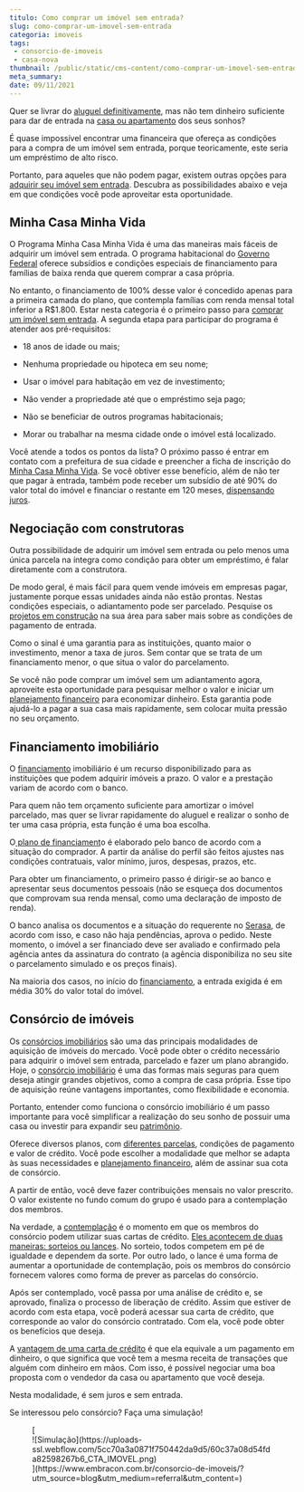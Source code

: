 ```yaml
---
titulo: Como comprar um imóvel sem entrada?
slug: como-comprar-um-imovel-sem-entrada
categoria: imoveis
tags:
 - consorcio-de-imoveis
 - casa-nova
thumbnail: /public/static/cms-content/como-comprar-um-imovel-sem-entrada.jpg
meta_summary: 
date: 09/11/2021
---
```

Quer se livrar do [aluguel definitivamente](https://www.embracon.com.br/blog/como-sair-do-aluguel-definitivamente), mas não tem dinheiro suficiente para dar de entrada na [casa ou apartamento](https://www.embracon.com.br/blog/casa-ou-apartamento-qual-a-melhor-escolha-para-voce) dos seus sonhos?

É quase impossível encontrar uma financeira que ofereça as condições para a compra de um imóvel sem entrada, porque teoricamente, este seria um empréstimo de alto risco.

Portanto, para aqueles que não podem pagar, existem outras opções para [adquirir seu imóvel sem entrada](https://www.embracon.com.br/blog/o-que-analisar-antes-de-comprar-um-imovel). Descubra as possibilidades abaixo e veja em que condições você pode aproveitar esta oportunidade.

Minha Casa Minha Vida 
----------------------

O Programa Minha Casa Minha Vida é uma das maneiras mais fáceis de adquirir um imóvel sem entrada. O programa habitacional do [Governo Federal](https://www.gov.br/pt-br) oferece subsídios e condições especiais de financiamento para famílias de baixa renda que querem comprar a casa própria.

No entanto, o financiamento de 100% desse valor é concedido apenas para a primeira camada do plano, que contempla famílias com renda mensal total inferior a R$1.800. Estar nesta categoria é o primeiro passo para [comprar um imóvel sem entrada](https://www.embracon.com.br/blog/como-comprar-imoveis-para-alugar). A segunda etapa para participar do programa é atender aos pré-requisitos:

- 18 anos de idade ou mais;
- Nenhuma propriedade ou hipoteca em seu nome;
- Usar o imóvel para habitação em vez de investimento;
- Não vender a propriedade até que o empréstimo seja pago;
- Não se beneficiar de outros programas habitacionais;

- Morar ou trabalhar na mesma cidade onde o imóvel está localizado.

Você atende a todos os pontos da lista? O próximo passo é entrar em contato com a prefeitura de sua cidade e preencher a ficha de inscrição do [Minha Casa Minha Vida](https://www.gov.br/mdr/pt-br/assuntos/habitacao/minha-casa-minha-vida). Se você obtiver esse benefício, além de não ter que pagar à entrada, também pode receber um subsídio de até 90% do valor total do imóvel e financiar o restante em 120 meses, [dispensando juros](https://www.embracon.com.br/blog/como-os-juros-afetam-a-sua-vida).

Negociação com construtoras 
----------------------------

Outra possibilidade de adquirir um imóvel sem entrada ou pelo menos uma única parcela na íntegra como condição para obter um empréstimo, é falar diretamente com a construtora.

De modo geral, é mais fácil para quem vende imóveis em empresas pagar, justamente porque essas unidades ainda não estão prontas. Nestas condições especiais, o adiantamento pode ser parcelado. Pesquise os [projetos em construção](https://www.embracon.com.br/blog/tudo-que-voce-precisa-saber-antes-de-comecar-a-construir) na sua área para saber mais sobre as condições de pagamento de entrada.

Como o sinal é uma garantia para as instituições, quanto maior o investimento, menor a taxa de juros. Sem contar que se trata de um financiamento menor, o que situa o valor do parcelamento.

Se você não pode comprar um imóvel sem um adiantamento agora, aproveite esta oportunidade para pesquisar melhor o valor e iniciar um [planejamento financeiro](https://www.embracon.com.br/blog/planejamento-financeiro-um-guia-para-as-financas-nao-sairem-de-controle) para economizar dinheiro. Esta garantia pode ajudá-lo a pagar a sua casa mais rapidamente, sem colocar muita pressão no seu orçamento.

Financiamento imobiliário 
--------------------------

O [financiamento](https://www.embracon.com.br/blog/como-e-por-que-usar-o-consorcio-para-quitar-um-financiamento) imobiliário é um recurso disponibilizado para as instituições que podem adquirir imóveis a prazo. O valor e a prestação variam de acordo com o banco.

Para quem não tem orçamento suficiente para amortizar o imóvel parcelado, mas quer se livrar rapidamente do aluguel e realizar o sonho de ter uma casa própria, esta função é uma boa escolha.

O[ plano de financiament](https://www.embracon.com.br/blog/financiamento-ou-consorcio-o-que-e-melhor-na-compra-de-um-imovel)o é elaborado pelo banco de acordo com a situação do comprador. A partir da análise do perfil são feitos ajustes nas condições contratuais, valor mínimo, juros, despesas, prazos, etc.

Para obter um financiamento, o primeiro passo é dirigir-se ao banco e apresentar seus documentos pessoais (não se esqueça dos documentos que comprovam sua renda mensal, como uma declaração de imposto de renda).

O banco analisa os documentos e a situação do requerente no [Serasa](https://www.serasa.com.br/), de acordo com isso, e caso não haja pendências, aprova o pedido. Neste momento, o imóvel a ser financiado deve ser avaliado e confirmado pela agência antes da assinatura do contrato (a agência disponibiliza no seu site o parcelamento simulado e os preços finais).

Na maioria dos casos, no início do [financiamento](https://www.embracon.com.br/blog/financiamento-emprestimo-ou-consorcio-conheca-todas-as-opcoes), a entrada exigida é em média 30% do valor total do imóvel.

Consórcio de imóveis 
---------------------

Os [consórcios imobiliários](https://www.embracon.com.br/blog/o-consorcio-de-imoveis-e-para-todos) são uma das principais modalidades de aquisição de imóveis do mercado. Você pode obter o crédito necessário para adquirir o imóvel sem entrada, parcelado e fazer um plano abrangido. Hoje, o [consórcio imobiliário](https://www.embracon.com.br/blog/10-motivos-para-fazer-um-consorcio-de-imoveis) é uma das formas mais seguras para quem deseja atingir grandes objetivos, como a compra de casa própria. Esse tipo de aquisição reúne vantagens importantes, como flexibilidade e economia.

Portanto, entender como funciona o consórcio imobiliário é um passo importante para você simplificar a realização do seu sonho de possuir uma casa ou investir para expandir seu [patrimônio](https://www.embracon.com.br/blog/e-possivel-aumentar-o-patrimonio-saiba-aqui).

Oferece diversos planos, com [diferentes parcelas](https://www.embracon.com.br/blog/parcela-de-consorcio-tem-juros), condições de pagamento e valor de crédito. Você pode escolher a modalidade que melhor se adapta às suas necessidades e [planejamento financeiro](https://www.embracon.com.br/blog/entenda-a-importancia-do-planejamento-financeiro-em-tempos-de-pandemia), além de assinar sua cota de consórcio.

A partir de então, você deve fazer contribuições mensais no valor prescrito. O valor existente no fundo comum do grupo é usado para a contemplação dos membros.

Na verdade, a [contemplação](https://www.embracon.com.br/blog/guia-da-contemplacao-de-consorcio) é o momento em que os membros do consórcio podem utilizar suas cartas de crédito. [Eles acontecem de duas maneiras: sorteios ou lances](https://www.embracon.com.br/blog/quais-sao-as-formas-de-contemplacao). No sorteio, todos competem em pé de igualdade e dependem da sorte. Por outro lado, o lance é uma forma de aumentar a oportunidade de contemplação, pois os membros do consórcio fornecem valores como forma de prever as parcelas do consórcio.

Após ser contemplado, você passa por uma análise de crédito e, se aprovado, finaliza o processo de liberação de crédito. Assim que estiver de acordo com esta etapa, você poderá acessar sua carta de crédito, que corresponde ao valor do consórcio contratado. Com ela, você pode obter os benefícios que deseja.

A [vantagem de uma carta de crédito](https://www.embracon.com.br/blog/o-que-e-e-como-funciona-a-carta-de-credito) é que ela equivale a um pagamento em dinheiro, o que significa que você tem a mesma receita de transações que alguém com dinheiro em mãos. Com isso, é possível negociar uma boa proposta com o vendedor da casa ou apartamento que você deseja.

Nesta modalidade, é sem juros e sem entrada.

Se interessou pelo consórcio? Faça uma simulação!

<figure class="w-richtext-figure-type-image w-richtext-align-center">[<div>![Simulação](https://uploads-ssl.webflow.com/5cc70a3a0871f750442da9d5/60c37a08d54fda82598267b6_CTA_IMOVEL.png)</div>](https://www.embracon.com.br/consorcio-de-imoveis/?utm_source=blog&utm_medium=referral&utm_content=)</figure>
